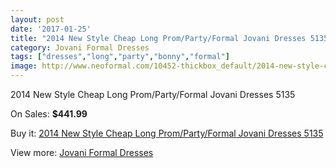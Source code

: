 ```yaml
---
layout: post
date: '2017-01-25'
title: "2014 New Style Cheap Long Prom/Party/Formal Jovani Dresses 5135"
category: Jovani Formal Dresses
tags: ["dresses","long","party","bonny","formal"]
image: http://www.neoformal.com/10452-thickbox_default/2014-new-style-cheap-long-prom-party-formal-jovani-dresses-5135.jpg
---
```

2014 New Style Cheap Long Prom/Party/Formal Jovani Dresses 5135

On Sales: **$441.99**
<a href="https://www.neoformal.com/en/jovani-formal-dresses-2014/3641-2014-new-style-cheap-long-prom-party-formal-jovani-dresses-5135.html"><amp-img layout="responsive" width="600" height="600" src="//www.neoformal.com/10452-thickbox_default/2014-new-style-cheap-long-prom-party-formal-jovani-dresses-5135.jpg" alt="2014 New Style Cheap Long Prom/Party/Formal Jovani Dresses 5135 0" /></a>
<a href="https://www.neoformal.com/en/jovani-formal-dresses-2014/3641-2014-new-style-cheap-long-prom-party-formal-jovani-dresses-5135.html"><amp-img layout="responsive" width="600" height="600" src="//www.neoformal.com/10453-thickbox_default/2014-new-style-cheap-long-prom-party-formal-jovani-dresses-5135.jpg" alt="2014 New Style Cheap Long Prom/Party/Formal Jovani Dresses 5135 1" /></a>

Buy it: [2014 New Style Cheap Long Prom/Party/Formal Jovani Dresses 5135](https://www.neoformal.com/en/jovani-formal-dresses-2014/3641-2014-new-style-cheap-long-prom-party-formal-jovani-dresses-5135.html "2014 New Style Cheap Long Prom/Party/Formal Jovani Dresses 5135")

View more: [Jovani Formal Dresses](https://www.neoformal.com/en/49-jovani-formal-dresses-2014 "Jovani Formal Dresses")